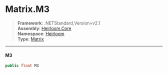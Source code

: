 # Matrix.M3

> **Framework**: .NETStandard,Version=v2.1  
> **Assembly**: [Heirloom.Core][0]  
> **Namespace**: [Heirloom][0]  
> **Type**: [Matrix][1]

--------------------------------------------------------------------------------

#### M3

```cs
public float M3
```

[0]: ../Heirloom.Core.md
[1]: Heirloom.Matrix.md
